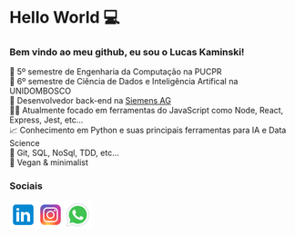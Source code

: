 # Hello World 💻

### Bem vindo ao meu github, eu sou o Lucas Kaminski! 

📒 5º semestre de Engenharia da Computação na PUCPR <br/>
📕 6º semestre de Ciência de Dados e Inteligência Artifical na UNIDOMBOSCO <br/>
💼 Desenvolvedor back-end na [Siemens AG](https://new.siemens.com/br/pt.html) <br/>
👨‍💻 Atualmente focado em ferramentas do JavaScript como Node, React, Express, Jest, etc... <br/>
📈 Conhecimento em Python e suas principais ferramentas para IA e Data Science <br/>
🔧 Git, SQL, NoSql, TDD, etc... <br/>
🌱 Vegan & minimalist <br/>

### Sociais

<a href="https://www.linkedin.com/in/lucas-kaminski/" target="_blank">
  <img align="left" alt="Lucas Kaminski LinkedIn" src="./icons/icons8-linkedin-48.png" />
</a>
<a href="https://www.instagram.com/kaminskizada" target="_blank">
  <img align="left" alt="Lucas Kaminski Instagram" src="./icons/icons8-instagram-48.png" />
</a>
<a href="https://api.whatsapp.com/send?phone=5541998119091" target="_blank">
  <img align="left" alt="Lucas Kaminski Whatsapp" src="./icons/icons8-whatsapp-48.png" />
</a>

